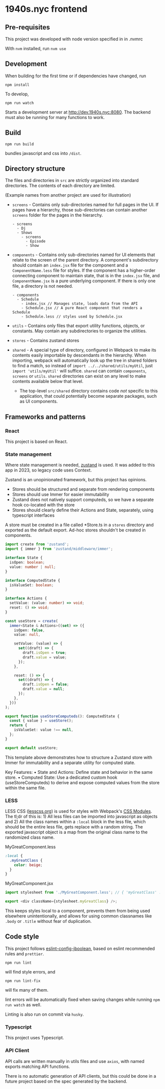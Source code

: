 # 1940s.nyc frontend

## Pre-requisites

This project was developed with node version specified in in .nvmrc

With `nvm` installed, run `nvm use`

## Development

When building for the first time or if dependencies have changed, run

```
npm install
```

To develop,

```
npm run watch
```

Starts a development server at http://dev.1940s.nyc:8080.
The backend must also be running for many functions to work.

## Build

```
npm run build
```

bundles javascript and css into `/dist`.

## Directory structure

The files and directories in `src` are strictly organized into standard directories. The contents of each directory are limited.

(Example names from another project are used for illustration)

- `screens` - Contains only sub-directories named for full pages in the UI. If pages have a hierarchy, those sub-directories can contain another `screens` folder for the pages in the hierarchy.
  ```
  - screens
    - Dj
    - Shows
      - screens
        - Episode
        - Show
  ```
- `components` - Contains only sub-directories named for UI elements that relate to the screen of the parent directory. A component's subdirectory should contain an `index.jsx` file for the component and a `ComponentName.less` file for styles. If the component has a higher-order connecting component to maintain state, that is in the `index.jsx` file, and `ComponentName.jsx` is a pure underlying component. If there is only one file, a directory is not needed.

  ```
  - components
    - Schedule
      - index.jsx // Manages state, loads data from the API
      - Schedule.jsx // A pure React component that renders a Schedule
      - Schedule.less // styles used by Schedule.jsx
  ```

- `utils` - Contains only files that export utility functions, objects, or constants. May contain any subdirectories to organize the utilities.
- `stores` - Contains zustand stores
- `shared` - A special type of directory, configured in Webpack to make its contents easily importable by descendants in the hierarchy. When importing, webpack will automatically look up the tree in shared folders to find a match, so instead of `import ../../shared/utils/myUtil`, just `import 'utils/myUtil'` will suffice. `shared` can contain `components`, `screens` or `utils`. `shared` directories can exist on any level to make contents available below that level.
  - The top-level `src/shared` directory contains code _not_ specific to this application, that could potentially become separate packages, such as UI components.

## Frameworks and patterns

### React

This project is based on React.

### State management

Where state management is needed, [zustand](https://github.com/pmndrs/zustand) is used. It was added to this app in 2023, so legacy code uses Context.

Zustand is an unopinionated framework, but this project has opinions.

- Stores should be structured and separate from rendering components
- Stores should use Immer for easier immutability
- Zustand does not natively support computeds, so we have a separate hook co-located with the store
- Stores should clearly define their Actions and State, separately, using typescript interfaces

A store must be created in a file called \*Store.ts in a `stores` directory and exported as the default export. Ad-hoc stores shouldn't be created in components.

```typescript
import create from 'zustand';
import { immer } from 'zustand/middleware/immer';

interface State {
  isOpen: boolean;
  value: number | null;
}

interface ComputedState {
  isValueSet: boolean;
}

interface Actions {
  setValue: (value: number) => void;
  reset: () => void;
}

const useStore = create(
  immer<State & Actions>((set) => ({
    isOpen: false,
    value: null,

    setValue: (value) => {
      set((draft) => {
        draft.isOpen = true;
        draft.value = value;
      });
    },

    reset: () => {
      set((draft) => {
        draft.isOpen = false;
        draft.value = null;
      });
    },
  }))
);

export function useStoreComputeds(): ComputedState {
  const { value } = useStore();
  return {
    isValueSet: value !== null,
  };
}

export default useStore;
```

This template above demonstrates how to structure a Zustand store with Immer for immutability and a separate utility for computed state.

Key Features:
• State and Actions: Define state and behavior in the same store.
• Computed State: Use a dedicated custom hook (useStoreComputeds) to derive and expose computed values from the store within the same file.

### LESS

LESS CSS ([lesscss.org](http://lesscss.org)) is used for styles with Webpack's [CSS Modules](https://github.com/webpack-contrib/css-loader#modules). The tl;dr of this is: 1) All less files can be imported into javascript as objects and 2) All the class names within a `:local` block in the less file, which should be the entire less file, gets replace with a random string. The exported javascript object is a map from the original class name to the randomized class name.

MyGreatComponent.less

```css
:local {
  .myGreatClass {
    color: beige;
  }
}
```

MyGreatComponent.jsx

```javascript
import stylesheet from './MyGreatComponent.less'; // { 'myGreatClass' : 'MyGreatComponent-myGreatClass-x1f2'}

export <div className={stylesheet.myGreatClass} />;
```

This keeps styles local to a component, prevents them from being used elsewhere unintentionally, and allows for using common classnames like `.body` or `.title` without fear of duplication.

## Code style

This project follows [eslint-config-jboolean](https://github.com/jboolean/eslint-config-jboolean), based on eslint recommended rules and `prettier`.

```
npm run lint
```

will find style errors, and

```
npm run lint-fix
```

will fix many of them.

lint errors will be automatically fixed when saving changes while running `npm run watch` as well.

Linting is also run on commit via `husky`.

### Typescript

This project uses Typescript.

### API Client

API calls are written manually in utils files and use `axios`, with named exports matching API functions.

There is no automatic generation of API clients, but this could be done in a future project based on the spec generated by the backend.
